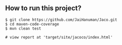 

## How to run this project?
```
$ git clone https://github.com/JaiHanuman/Jaco.git
$ cd maven-code-coverage
$ mvn clean test

# view report at 'target/site/jacoco/index.html'
```
